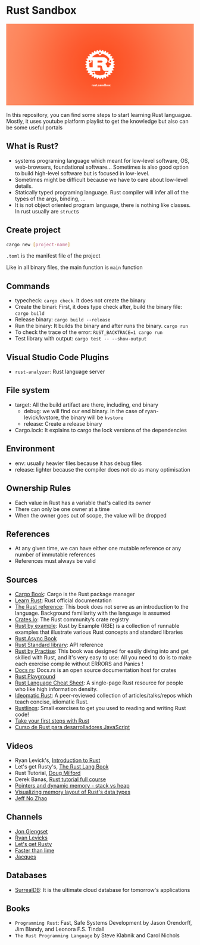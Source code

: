 # Rust Sandbox

<p align="center"><img src="./images/rust-cover.png" alt="Rust cover"></p>

In this repository, you can find some steps to start learning Rust languague. Mostly, it uses youtube platform playlist to get the knowledge but also can be some useful portals

## What is Rust?

- systems programing language which meant for low-level software, OS, web-browsers, foundational software... Sometimes is also good option to build high-level software but is focused in low-level.
- Sometimes might be difficult because we have to care about low-level details.
- Statically typed programing language. Rust compiler will infer all of the types of the args, binding, ...
- It is not object oriented program language, there is nothing like classes. In rust usually are `struct`s

## Create project

```bash
cargo new [project-name]
```

`.toml` is the manifest file of the project

Like in all binary files, the main function is `main` function

## Commands

- typecheck: `cargo check`. It does not create the binary
- Create the binari: First, it does type check after, build the binary file: `cargo build`
- Release binary: `cargo build --release`
- Run the binary: It builds the binary and after runs the binary. `cargo run`
- To check the trace of the error: `RUST_BACKTRACE=1 cargo run`
- Test library with output: `cargo test -- --show-output`

## Visual Studio Code Plugins

- `rust-analyzer`: Rust language server

## File system

- target: All the build artifact are there, including, end binary
  - debug: we will find our end binary. In the case of ryan-levick/kvstore, the binary will be `kvstore`
  - release: Create a release binary
- Cargo.lock: It explains to cargo the lock versions of the dependencies

## Environment

- env: usually heavier files because it has debug files
- release: lighter because the compiler does not do as  many optimisation

## Ownership Rules

- Each value in Rust has a variable that's called its owner
- There can only be one owner at a time
- When the owner goes out of scope, the value will be dropped

## References

- At any given time, we can have either one mutable reference or any number of immutable references
- References must always be valid

## Sources

- [Cargo Book](https://doc.rust-lang.org/cargo/index.html): Cargo is the Rust package manager
- [Learn Rust](https://www.rust-lang.org/learn): Rust official documentation
- [The Rust reference](https://doc.rust-lang.org/reference/introduction.html): This book does not serve as an introduction to the language. Background familiarity with the language is assumed
- [Crates.io](https://crates.io/): The Rust community’s crate registry
- [Rust by example](https://doc.rust-lang.org/rust-by-example/index.html): Rust by Example (RBE) is a collection of runnable examples that illustrate various Rust concepts and standard libraries
- [Rust Async Book](https://rust-lang.github.io/async-book/)
- [Rust Standard library](https://doc.rust-lang.org/std/index.html): API reference
- [Rust by Practise](https://practice.rs/why-exercise.html): This book was designed for easily diving into and get skilled with Rust, and it's very easy to use: All you need to do is to make each exercise compile without ERRORS and Panics !
- [Docs rs](https://docs.rs/): Docs.rs is an open source documentation host for crates
- [Rust Playground](https://play.rust-lang.org/)
- [Rust Language Cheat Sheet](https://cheats.rs/): A single-page Rust resource for people who like high information density.
- [Ideomatic Rust](https://github.com/grunch/idiomatic-rust): A peer-reviewed collection of articles/talks/repos which teach concise, idiomatic Rust.
- [Rustlings](https://github.com/rust-lang/rustlings): Small exercises to get you used to reading and writing Rust code!
- [Take your first steps with Rust](https://learn.microsoft.com/en-us/training/paths/rust-first-steps/)
- [Curso de Rust para desarrolladores JavaScript](https://midu.dev/rust-para-desarrolladores-javascript/)

## Videos

- Ryan Levick's, [Introduction to Rust](https://www.youtube.com/watch?v=WnWGO-tLtLA)
- Let's get Rusty's, [The Rust Lang Book](https://www.youtube.com/watch?v=OX9HJsJUDxA&list=PLai5B987bZ9CoVR-QEIN9foz4QCJ0H2Y8)
- Rust Tutorial, [Doug Milford](https://www.youtube.com/watch?v=2KTG3OQPPJ4&list=PLLqEtX6ql2EyPAZ1M2_C0GgVd4A-_L4_5&index=3)
- Derek Banas, [Rust tutorial full course](https://www.youtube.com/watch?v=ygL_xcavzQ4)
- [Pointers and dynamic memory - stack vs heap](https://www.youtube.com/watch?v=_8-ht2AKyH4)
- [Visualizing memory layout of Rust's data types](https://www.youtube.com/watch?v=rDoqT-a6UFg)
- [Jeff No Zhao](https://www.youtube.com/playlist?list=PLkO5ggdQuRaaeFke7nWS4ajhFVZ1biE7_)

## Channels

- [Jon Gjengset](https://www.youtube.com/@jonhoo/videos)
- [Ryan Levicks](https://www.youtube.com/@RyanLevicksVideos/videos)
- [Let's get Rusty](https://www.youtube.com/@letsgetrusty/videos)
- [Faster than lime](https://www.youtube.com/@fasterthanlime)
- [Jacques](https://www.youtube.com/@jacques-dev)

## Databases

- [SurrealDB](https://surrealdb.com/): It is the ultimate cloud database for tomorrow's applications

## Books

- `Programming Rust`: Fast, Safe Systems Development by Jason Orendorff, Jim Blandy, and Leonora F.S. Tindall
- `The Rust Programming Language` by Steve Klabnik and Carol Nichols
